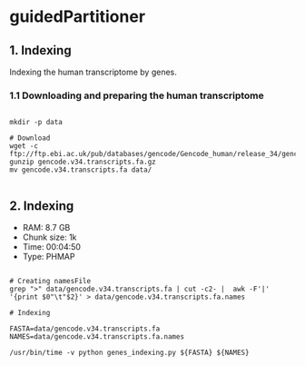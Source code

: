# guidedPartitioner

## 1. Indexing

<p>
    Indexing the human transcriptome by genes.
</p>

### 1.1 Downloading and preparing the human transcriptome

```shell script

mkdir -p data

# Download
wget -c ftp://ftp.ebi.ac.uk/pub/databases/gencode/Gencode_human/release_34/gencode.v34.transcripts.fa.gz
gunzip gencode.v34.transcripts.fa.gz
mv gencode.v34.transcripts.fa data/


```

## 2. Indexing

- RAM: 8.7 GB
- Chunk size: 1k
- Time: 00:04:50
- Type: PHMAP

```shell script

# Creating namesFile
grep ">" data/gencode.v34.transcripts.fa | cut -c2- |  awk -F'|' '{print $0"\t"$2}' > data/gencode.v34.transcripts.fa.names

# Indexing

FASTA=data/gencode.v34.transcripts.fa
NAMES=data/gencode.v34.transcripts.fa.names

/usr/bin/time -v python genes_indexing.py ${FASTA} ${NAMES}

```